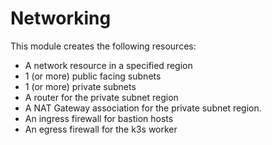 # Networking

This module creates the following resources:

* A network resource in a specified region
* 1 (or more) public facing subnets
* 1 (or more) private subnets
* A router for the private subnet region
* A NAT Gateway association for the private subnet region.
* An ingress firewall for bastion hosts
* An egress firewall for the k3s worker
